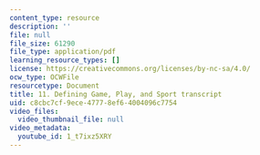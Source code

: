 ```yaml
---
content_type: resource
description: ''
file: null
file_size: 61290
file_type: application/pdf
learning_resource_types: []
license: https://creativecommons.org/licenses/by-nc-sa/4.0/
ocw_type: OCWFile
resourcetype: Document
title: 11. Defining Game, Play, and Sport transcript
uid: c8cbc7cf-9ece-4777-8ef6-4004096c7754
video_files:
  video_thumbnail_file: null
video_metadata:
  youtube_id: 1_t7ixz5XRY
---
```

